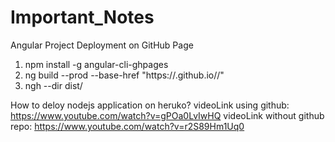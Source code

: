 # Important_Notes

Angular Project Deployment on GitHub Page

1.  npm install -g angular-cli-ghpages
2.  ng build --prod --base-href "https://<username>.github.io/<project-name-on-github>/"
3.  ngh --dir dist/<project-name-on-localSystem>

  
  How to deloy nodejs application on heruko?
  videoLink using github: https://www.youtube.com/watch?v=gPOa0LvIwHQ
  videoLink without github repo: https://www.youtube.com/watch?v=r2S89Hm1Uq0
